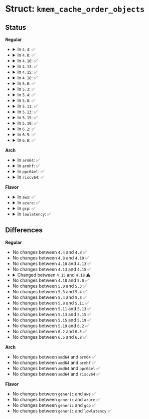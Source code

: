 # Struct: <code>kmem_cache_order_objects</code>

## Status
<b>Regular</b>
<ul>
<li>
<details>
<summary>In <code>4.4</code>: ✅</summary>

```c
struct kmem_cache_order_objects {
    long unsigned int x;
};
```
</details>
</li>
<li>
<details>
<summary>In <code>4.8</code>: ✅</summary>

```c
struct kmem_cache_order_objects {
    long unsigned int x;
};
```
</details>
</li>
<li>
<details>
<summary>In <code>4.10</code>: ✅</summary>

```c
struct kmem_cache_order_objects {
    long unsigned int x;
};
```
</details>
</li>
<li>
<details>
<summary>In <code>4.13</code>: ✅</summary>

```c
struct kmem_cache_order_objects {
    long unsigned int x;
};
```
</details>
</li>
<li>
<details>
<summary>In <code>4.15</code>: ✅</summary>

```c
struct kmem_cache_order_objects {
    long unsigned int x;
};
```
</details>
</li>
<li>
<details>
<summary>In <code>4.18</code>: ✅</summary>

```c
struct kmem_cache_order_objects {
    unsigned int x;
};
```
</details>
</li>
<li>
<details>
<summary>In <code>5.0</code>: ✅</summary>

```c
struct kmem_cache_order_objects {
    unsigned int x;
};
```
</details>
</li>
<li>
<details>
<summary>In <code>5.3</code>: ✅</summary>

```c
struct kmem_cache_order_objects {
    unsigned int x;
};
```
</details>
</li>
<li>
<details>
<summary>In <code>5.4</code>: ✅</summary>

```c
struct kmem_cache_order_objects {
    unsigned int x;
};
```
</details>
</li>
<li>
<details>
<summary>In <code>5.8</code>: ✅</summary>

```c
struct kmem_cache_order_objects {
    unsigned int x;
};
```
</details>
</li>
<li>
<details>
<summary>In <code>5.11</code>: ✅</summary>

```c
struct kmem_cache_order_objects {
    unsigned int x;
};
```
</details>
</li>
<li>
<details>
<summary>In <code>5.13</code>: ✅</summary>

```c
struct kmem_cache_order_objects {
    unsigned int x;
};
```
</details>
</li>
<li>
<details>
<summary>In <code>5.15</code>: ✅</summary>

```c
struct kmem_cache_order_objects {
    unsigned int x;
};
```
</details>
</li>
<li>
<details>
<summary>In <code>5.19</code>: ✅</summary>

```c
struct kmem_cache_order_objects {
    unsigned int x;
};
```
</details>
</li>
<li>
<details>
<summary>In <code>6.2</code>: ✅</summary>

```c
struct kmem_cache_order_objects {
    unsigned int x;
};
```
</details>
</li>
<li>
<details>
<summary>In <code>6.5</code>: ✅</summary>

```c
struct kmem_cache_order_objects {
    unsigned int x;
};
```
</details>
</li>
<li>
<details>
<summary>In <code>6.8</code>: ✅</summary>

```c
struct kmem_cache_order_objects {
    unsigned int x;
};
```
</details>
</li>
</ul>
<b>Arch</b>
<ul>
<li>
<details>
<summary>In <code>arm64</code>: ✅</summary>

```c
struct kmem_cache_order_objects {
    unsigned int x;
};
```
</details>
</li>
<li>
<details>
<summary>In <code>armhf</code>: ✅</summary>

```c
struct kmem_cache_order_objects {
    unsigned int x;
};
```
</details>
</li>
<li>
<details>
<summary>In <code>ppc64el</code>: ✅</summary>

```c
struct kmem_cache_order_objects {
    unsigned int x;
};
```
</details>
</li>
<li>
<details>
<summary>In <code>riscv64</code>: ✅</summary>

```c
struct kmem_cache_order_objects {
    unsigned int x;
};
```
</details>
</li>
</ul>
<b>Flavor</b>
<ul>
<li>
<details>
<summary>In <code>aws</code>: ✅</summary>

```c
struct kmem_cache_order_objects {
    unsigned int x;
};
```
</details>
</li>
<li>
<details>
<summary>In <code>azure</code>: ✅</summary>

```c
struct kmem_cache_order_objects {
    unsigned int x;
};
```
</details>
</li>
<li>
<details>
<summary>In <code>gcp</code>: ✅</summary>

```c
struct kmem_cache_order_objects {
    unsigned int x;
};
```
</details>
</li>
<li>
<details>
<summary>In <code>lowlatency</code>: ✅</summary>

```c
struct kmem_cache_order_objects {
    unsigned int x;
};
```
</details>
</li>
</ul>

## Differences
<b>Regular</b>
<ul>
<li>
No changes between <code>4.4</code> and <code>4.8</code> ✅
</li>
<li>
No changes between <code>4.8</code> and <code>4.10</code> ✅
</li>
<li>
No changes between <code>4.10</code> and <code>4.13</code> ✅
</li>
<li>
No changes between <code>4.13</code> and <code>4.15</code> ✅
</li>
<li>
<details>
<summary>Changed between <code>4.15</code> and <code>4.18</code> ⚠️</summary>
<ul>
<li>
<b>Field type changed. </b>
<code>long unsigned int x</code> ➡️ <code>unsigned int x</code>
</li>
</ul>
</details>
</li>
<li>
No changes between <code>4.18</code> and <code>5.0</code> ✅
</li>
<li>
No changes between <code>5.0</code> and <code>5.3</code> ✅
</li>
<li>
No changes between <code>5.3</code> and <code>5.4</code> ✅
</li>
<li>
No changes between <code>5.4</code> and <code>5.8</code> ✅
</li>
<li>
No changes between <code>5.8</code> and <code>5.11</code> ✅
</li>
<li>
No changes between <code>5.11</code> and <code>5.13</code> ✅
</li>
<li>
No changes between <code>5.13</code> and <code>5.15</code> ✅
</li>
<li>
No changes between <code>5.15</code> and <code>5.19</code> ✅
</li>
<li>
No changes between <code>5.19</code> and <code>6.2</code> ✅
</li>
<li>
No changes between <code>6.2</code> and <code>6.5</code> ✅
</li>
<li>
No changes between <code>6.5</code> and <code>6.8</code> ✅
</li>
</ul>
<b>Arch</b>
<ul>
<li>
No changes between <code>amd64</code> and <code>arm64</code> ✅
</li>
<li>
No changes between <code>amd64</code> and <code>armhf</code> ✅
</li>
<li>
No changes between <code>amd64</code> and <code>ppc64el</code> ✅
</li>
<li>
No changes between <code>amd64</code> and <code>riscv64</code> ✅
</li>
</ul>
<b>Flavor</b>
<ul>
<li>
No changes between <code>generic</code> and <code>aws</code> ✅
</li>
<li>
No changes between <code>generic</code> and <code>azure</code> ✅
</li>
<li>
No changes between <code>generic</code> and <code>gcp</code> ✅
</li>
<li>
No changes between <code>generic</code> and <code>lowlatency</code> ✅
</li>
</ul>

